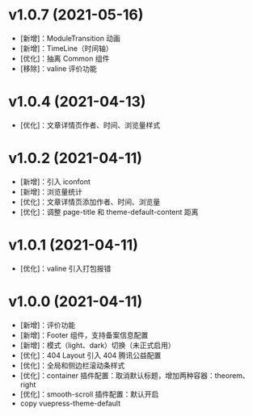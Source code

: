 # v1.0.7 (2021-05-16)

- [新增]：ModuleTransition 动画
- [新增]：TimeLine（时间轴）
- [优化]：抽离 Common 组件
- [移除]：valine 评价功能

# v1.0.4 (2021-04-13)

- [优化]：文章详情页作者、时间、浏览量样式

# v1.0.2 (2021-04-11)

- [新增]：引入 iconfont
- [新增]：浏览量统计
- [优化]：文章详情页添加作者、时间、浏览量
- [优化]：调整 page-title 和 theme-default-content 距离

# v1.0.1 (2021-04-11)

- [优化]：valine 引入打包报错

# v1.0.0 (2021-04-11)

- [新增]：评价功能
- [新增]：Footer 组件，支持备案信息配置
- [新增]：模式（light、dark）切换（未正式启用）
- [优化]：404 Layout 引入 404 腾讯公益配置
- [优化]：全局和侧边栏滚动条样式
- [优化]：container 插件配置：取消默认标题，增加两种容器：theorem、right
- [优化]：smooth-scroll 插件配置：默认开启
- copy vuepress-theme-default
